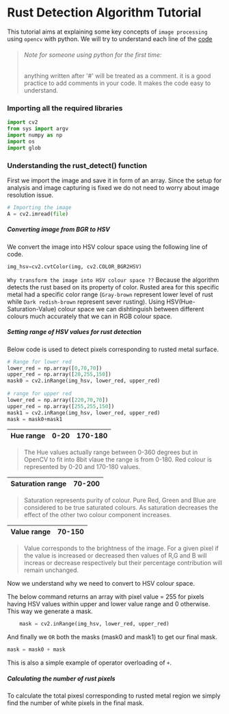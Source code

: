 # Rust Detection Algorithm Tutorial

This tutorial aims at explaining some key concepts of `image processing` using `opencv` with python.
We will try to understand each line of the [code](Air_Drums.py)

> ###### Note for someone using python for the first time:
> anything written after '#' will be treated as a comment. 
> it is a good practice to add comments in your code. 
> It makes the code easy to understand.


### Importing all the required libraries

```python
import cv2
from sys import argv
import numpy as np
import os
import glob
```

### Understanding the rust_detect() function 

First we import the image and save it in form of an array.
Since the setup for analysis and image capturing is fixed 
we do not need to worry about image resolution issue.

```python
# Importing the image
A = cv2.imread(file)
```

##### Converting image from BGR to HSV

We convert the image into HSV colour space using the following line of code.
```python
img_hsv=cv2.cvtColor(img, cv2.COLOR_BGR2HSV)
```
`Why transform the image into HSV colour space ??`
Because the algorithm detects the rust based on its property of color.
Rusted area for this specific metal had a specific color range
(`Gray-brown` represent lower level of rust while `Dark redish-brown` 
represent sever rusting). Using HSV(Hue-Saturation-Value) colour space we can dishtinguish 
between different colours much accurately that we can in RGB colour space.

##### Setting range of HSV values for rust detection
Below code is used to detect pixels corresponding to rusted metal surface.
```python
# Range for lower red
lower_red = np.array([0,70,70])
upper_red = np.array([20,255,150])
mask0 = cv2.inRange(img_hsv, lower_red, upper_red)
	
# range for upper red
lower_red = np.array([220,70,70])
upper_red = np.array([255,255,150])
mask1 = cv2.inRange(img_hsv, lower_red, upper_red)
mask = mask0+mask1
```

Hue range | 0-20 | 170-180
---|---|---

>The Hue values actually range between 0-360 degrees but
>in OpenCV to fit into 8bit vlaue the range is from 0-180.
>Red colour is represented by 0-20 and 170-180 values.


Saturation range | 70-200
---|---
> Saturation represents purity of colour. Pure Red, Green and Blue
>are considered to be true saturated colours. As saturation decreases the effect of the other two
>colour component increases.

Value range | 70-150
---|---
> Value corresponds to the brightness of the image. For a given pixel if the value is increased or 
> decreased then values of R,G and B will increas or decrease respectively but their percentage 
>contribution will remain unchanged.

Now we understand why we need to convert to HSV colour space.

The below command returns an array with pixel value = 255  for pixels 
having HSV values within upper and lower value range and 0 otherwise.
This way we generate a mask.
```python
	mask = cv2.inRange(img_hsv, lower_red, upper_red)
```

And finally we `OR` both the masks (mask0 and mask1) to get 
our final mask. 
```python
mask = mask0 + mask
```
This is also a simple example of operator overloading of `+`.




##### Calculating the number of rust pixels
To calculate the total pixesl corresponding to rusted metal region 
we simply find the number of white pixels in the final mask.
